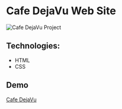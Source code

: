 # Cafe DejaVu Web Site

![Cafe DejaVu Project]()


## Technologies:
- HTML
- CSS

## Demo

[Cafe DejaVu]()
